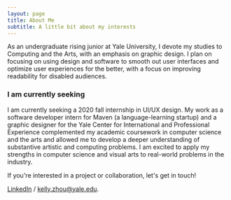 ```yaml
---
layout: page
title: About Me
subtitle: A little bit about my interests
---
```


As an undergraduate rising junior at Yale University, I devote my studies to Computing and the Arts, with an emphasis on graphic design. I plan on focusing on using design and software to smooth out user interfaces and optimize user experiences for the better, with a focus on improving readability for disabled audiences.

### I am currently seeking

I am currently seeking a 2020 fall internship in UI/UX design. My work as a software developer intern for Maven (a language-learning startup) and a graphic designer for the Yale Center for International and Professional Experience complemented my academic coursework in computer science and the arts and allowed me to develop a deeper understanding of substantive artistic and computing problems. I am excited to apply my strengths in computer science and visual arts to real-world problems in the industry. 

If you're interested in a project or collaboration, let's get in touch! 

[LinkedIn](www.linkedin.com/in/kelly-zhou-b14660196) / kelly.zhou@yale.edu.
